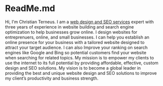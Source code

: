 # ReadMe.md
Hi, I'm Christian Terneus. I am a <a href="https://christianterneus.com">web design and SEO services</a> expert with three years of experience in website building and search engine optimization to help businesses grow online. I design websites for entreprenuers, online, and small businesses. I can help you establish an online presence for your business with a tailored website designed to attract your target audience. I can also Improve your ranking on search engines like Google and Bing so potential customers find your website when searching for related topics. My mission is to empower my clients to use the internet to its full potential by providing affordable, effective, custom design and SEO solutions. My vision is to become a global leader in providing the best and unique website design and SEO solutions to improve my client’s productivity and business strength.
